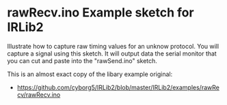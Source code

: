 # rawRecv.ino Example sketch for IRLib2

Illustrate how to capture raw timing values for an unknow protocol.
You will capture a signal using this sketch. It will output data the
serial monitor that you can cut and paste into the "rawSend.ino"
sketch.

This is an almost exact copy of the libary example original:

 * https://github.com/cyborg5/IRLib2/blob/master/IRLib2/examples/rawRecv/rawRecv.ino
